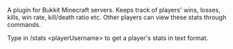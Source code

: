A plugin for Bukkit Minecraft servers. Keeps track of players' wins, losses, kills, win rate, kill/death ratio etc. Other players can view these stats through commands.

Type in /stats \<playerUsername\> to get a player's stats in text format.
